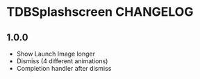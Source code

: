 # TDBSplashscreen CHANGELOG

## 1.0.0

- Show Launch Image longer
- Dismiss (4 different animations)
- Completion handler after dismiss
